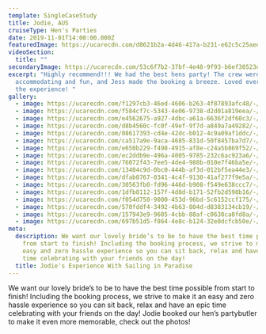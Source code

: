 ```yaml
---
template: SingleCaseStudy
title: Jodie, AUS
cruiseType: Hen's Parties
date: 2019-11-01T14:00:00.000Z
featuredImage: https://ucarecdn.com/d8621b2a-4d46-417a-b231-e62c5c25aeea/-/preview/-/enhance/35/
videoSection:
  title: ""
secondaryImage: https://ucarecdn.com/53c6f7b2-37bf-4e48-9f93-b6ef30523e62/-/preview/-/enhance/50/
excerpt: "Highly recommend!!! We had the best hens party! The crew were so
  accommodating and fun, and Jess made the booking a breeze. Loved every bit of
  the experience! "
gallery:
  - image: https://ucarecdn.com/f1297cb3-46ed-4606-b263-4f87893afc48/-/preview/-/enhance/9/
  - image: https://ucarecdn.com/f584cf7c-5343-4e06-9738-d2d01a819eea/-/preview/-/enhance/38/
  - image: https://ucarecdn.com/e4562675-a927-4dbc-a61a-6636f2df60c3/-/crop/1200x1597/0,0/-/preview/-/enhance/35/
  - image: https://ucarecdn.com/d8b4560c-fc0f-49ef-9f7d-a849a7a49282/-/preview/-/enhance/12/
  - image: https://ucarecdn.com/08617393-cd4e-42dc-b012-4c9a09af1ddc/-/preview/-/enhance/44/
  - image: https://ucarecdn.com/ca517a9e-9aca-4685-831d-50f8457ba7d7/-/preview/-/enhance/50/
  - image: https://ucarecdn.com/e650b229-f498-4915-af8e-c24a5b869f52/-/preview/-/enhance/42/
  - image: https://ucarecdn.com/ec2ddb9e-496a-4005-9785-232c6ac923a6/-/crop/1200x1607/0,193/-/preview/-/enhance/41/
  - image: https://ucarecdn.com/76072f43-7ee5-4de4-988b-010e7f46ba5e/-/crop/969x1302/0,0/-/preview/-/enhance/50/
  - image: https://ucarecdn.com/13404c9d-0bc0-444b-af3d-012bf5ea44e3/-/preview/-/enhance/44/
  - image: https://ucarecdn.com/dfab0767-0341-4c4f-9130-41af277f9e5a/-/preview/-/enhance/28/
  - image: https://ucarecdn.com/30563fb0-fd96-446d-b908-f549e638ccc7/-/preview/-/enhance/39/
  - image: https://ucarecdn.com/1dfb8112-157f-4d8d-b171-52fb2d598b16/-/preview/-/enhance/32/
  - image: https://ucarecdn.com/f054d750-9000-453d-96bd-5c6152ccf175/-/preview/-/enhance/37/
  - image: https://ucarecdn.com/570fddf4-3492-4b63-804d-d8383134cb19/-/preview/-/enhance/100/
  - image: https://ucarecdn.com/157943e9-9605-4cbb-88af-c0630ca8fd8a/-/preview/-/enhance/37/
  - image: https://ucarecdn.com/697b51d5-f864-4e8c-b124-32e0dcfcb50e/-/preview/-/enhance/37/
meta:
  description: We want our lovely bride’s to be to have the best time possible
    from start to finish! Including the booking process, we strive to make it an
    easy and zero hassle experience so you can sit back, relax and have an epic
    time celebrating with your friends on the day!
  title: Jodie's Experience With Sailing in Paradise
---
```

We want our lovely bride’s to be to have the best time possible from start to finish! Including the booking process, we strive to make it an easy and zero hassle experience so you can sit back, relax and have an epic time celebrating with your friends on the day! Jodie booked our hen’s partybutler to make it even more memorable, check out the photos!